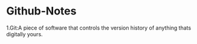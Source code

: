 # Github-Notes
1.Git:A piece of software that controls the version history of anything thats digitally yours.
